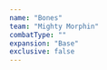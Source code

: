 ```yaml
---
name: "Bones"
team: "Mighty Morphin"
combatType: ""
expansion: "Base"
exclusive: false
---
```


<!--stackedit_data:
eyJoaXN0b3J5IjpbMTM4MDEzMjQ3NV19
-->
